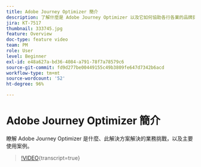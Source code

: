 ```yaml
---
title: Adobe Journey Optimizer 簡介
description: 了解什麼是 Adobe Journey Optimizer 以及它如何協助各行各業的品牌提高 ROI 及克服重大的行銷挑戰。
jira: KT-7517
thumbnail: 333745.jpg
feature: Overview
doc-type: feature video
team: PM
role: User
level: Beginner
exl-id: e48a627a-bd36-4084-a791-78f7a78579c6
source-git-commit: fd9d277be00449155c49b3809fe647d7342b6acd
workflow-type: tm+mt
source-wordcount: '52'
ht-degree: 96%

---
```


# Adobe Journey Optimizer 簡介

瞭解 Adobe Journey Optimizer 是什麼、此解決方案解決的業務挑戰，以及主要使用案例。

>[!VIDEO](https://video.tv.adobe.com/v/333745?quality=12&learn=on){transcript=true}

  <br>
